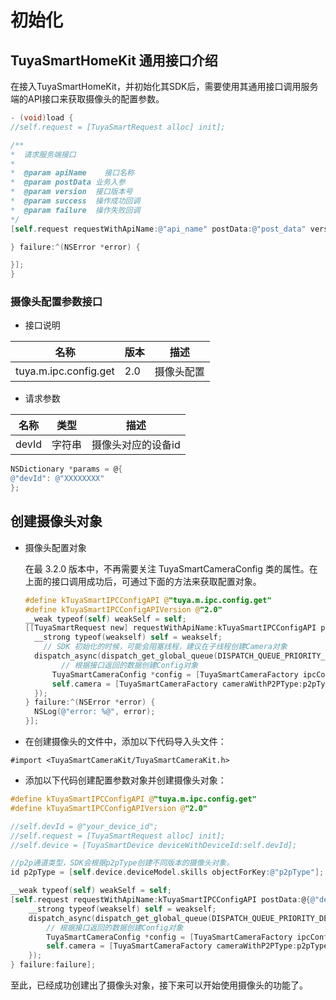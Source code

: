 # 初始化

## TuyaSmartHomeKit 通用接口介绍

在接入TuyaSmartHomeKit，并初始化其SDK后，需要使用其通用接口调用服务端的API接口来获取摄像头的配置参数。

```objective-c
- (void)load {
//self.request = [TuyaSmartRequest alloc] init];

/**
*  请求服务端接口
*
*  @param apiName    接口名称
*  @param postData 业务入参
*  @param version  接口版本号
*  @param success  操作成功回调
*  @param failure  操作失败回调
*/
[self.request requestWithApiName:@"api_name" postData:@"post_data" version:@"api_version" success:^(id result) {

} failure:^(NSError *error) {

}];    
}
```

### 摄像头配置参数接口

* 接口说明

| 名称                  | 版本 | 描述       |
| --------------------- | ---- | ---------- |
| tuya.m.ipc.config.get | 2.0  | 摄像头配置 |


* 请求参数

| 名称  | 类型   | 描述               |
| ----- | ------ | ------------------ |
| devId | 字符串 | 摄像头对应的设备id |

```objective-c
NSDictionary *params = @{
@"devId": @"XXXXXXXX" 
};
```

## 创建摄像头对象

* 摄像头配置对象

  在最 3.2.0 版本中，不再需要关注 TuyaSmartCameraConfig 类的属性。在上面的接口调用成功后，可通过下面的方法来获取配置对象。

  ```objective-c
  #define kTuyaSmartIPCConfigAPI @"tuya.m.ipc.config.get"
  #define kTuyaSmartIPCConfigAPIVersion @"2.0"
  __weak typeof(self) weakSelf = self;
  [[TuyaSmartRequest new] requestWithApiName:kTuyaSmartIPCConfigAPI postData:@{@"devId": self.devId} version:kTuyaSmartIPCConfigAPIVersion success:^(id result) {
  	__strong typeof(weakself) self = weakself;
      // SDK 初始化的时候，可能会阻塞线程，建议在子线程创建Camera对象
  	dispatch_async(dispatch_get_global_queue(DISPATCH_QUEUE_PRIORITY_DEFAULT, 0), ^{
          // 根据接口返回的数据创建Config对象
  		TuyaSmartCameraConfig *config = [TuyaSmartCameraFactory ipcConfigWithUid:nil localKey:self.device.deviceModel.localKey configData:result];
  		self.camera = [TuyaSmartCameraFactory cameraWithP2PType:p2pType config:config delegate:self];
  	});
  } failure:^(NSError *error) {
  	NSLog(@"error: %@", error);
  }];
  ```


* 在创建摄像头的文件中，添加以下代码导入头文件：

```
#import <TuyaSmartCameraKit/TuyaSmartCameraKit.h>
```


* 添加以下代码创建配置参数对象并创建摄像头对象：

```objective-c
#define kTuyaSmartIPCConfigAPI @"tuya.m.ipc.config.get"
#define kTuyaSmartIPCConfigAPIVersion @"2.0"

//self.devId = @"your_device_id";
//self.request = [TuyaSmartRequest alloc] init];
//self.device = [TuyaSmartDevice deviceWithDeviceId:self.devId];

//p2p通道类型，SDK会根据p2pType创建不同版本的摄像头对象。
id p2pType = [self.device.deviceModel.skills objectForKey:@"p2pType"];

__weak typeof(self) weakSelf = self;
[self.request requestWithApiName:kTuyaSmartIPCConfigAPI postData:@{@"devId":self.devId} version:kTuyaSmartIPCConfigAPIVersion success:^(id result) {
    __strong typeof(weakself) self = weakself;
	dispatch_async(dispatch_get_global_queue(DISPATCH_QUEUE_PRIORITY_DEFAULT, 0), ^{
        // 根据接口返回的数据创建Config对象
		TuyaSmartCameraConfig *config = [TuyaSmartCameraFactory ipcConfigWithUid:nil localKey:self.device.deviceModel.localKey configData:result];
		self.camera = [TuyaSmartCameraFactory cameraWithP2PType:p2pType config:config delegate:self];
	});
} failure:failure];
```

至此，已经成功创建出了摄像头对象，接下来可以开始使用摄像头的功能了。
